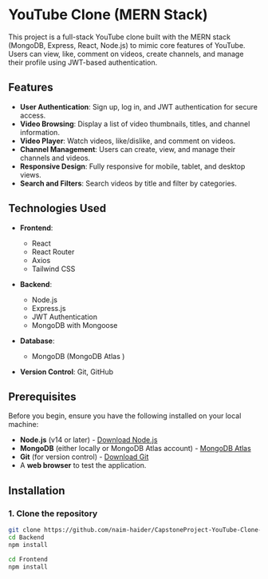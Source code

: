 # YouTube Clone (MERN Stack)

This project is a full-stack YouTube clone built with the MERN stack (MongoDB, Express, React, Node.js) to mimic core features of YouTube. Users can view, like, comment on videos, create channels, and manage their profile using JWT-based authentication.

## Features

- **User Authentication**: Sign up, log in, and JWT authentication for secure access.
- **Video Browsing**: Display a list of video thumbnails, titles, and channel information.
- **Video Player**: Watch videos, like/dislike, and comment on videos.
- **Channel Management**: Users can create, view, and manage their channels and videos.
- **Responsive Design**: Fully responsive for mobile, tablet, and desktop views.
- **Search and Filters**: Search videos by title and filter by categories.

## Technologies Used

- **Frontend**:
  - React
  - React Router
  - Axios
  - Tailwind CSS
- **Backend**:

  - Node.js
  - Express.js
  - JWT Authentication
  - MongoDB with Mongoose

- **Database**:

  - MongoDB (MongoDB Atlas )

- **Version Control**: Git, GitHub

## Prerequisites

Before you begin, ensure you have the following installed on your local machine:

- **Node.js** (v14 or later) - [Download Node.js](https://nodejs.org/)
- **MongoDB** (either locally or MongoDB Atlas account) - [MongoDB Atlas](https://www.mongodb.com/cloud/atlas)
- **Git** (for version control) - [Download Git](https://git-scm.com/)
- A **web browser** to test the application.

## Installation

### 1. Clone the repository

```bash
git clone https://github.com/naim-haider/CapstoneProject-YouTube-Clone-I.P.
cd Backend
npm install

cd Frontend
npm install
```
